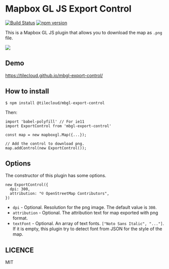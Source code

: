 # Mapbox GL JS Export Control

[![Build Status](https://travis-ci.org/tilecloud/mbgl-export-control.svg?branch=master)](https://travis-ci.org/tilecloud/mbgl-export-control)
[![npm version](https://badge.fury.io/js/%40tilecloud%2Fmbgl-export-control.svg)](https://badge.fury.io/js/%40tilecloud%2Fmbgl-export-control)

This is a Mapbox GL JS plugin that allows you to download the map as `.png` file.

![](https://www.evernote.com/l/ABW7C9vzeu9FsrMfu900lhOknLVdcP-vcCQB/image.png)

## Demo

https://tilecloud.github.io/mbgl-export-control/

## How to install

```
$ npm install @tilecloud/mbgl-export-control
```

Then:

```node
import 'babel-polyfill' // For ie11
import ExportControl from 'mbgl-export-control'

const map = new mapboxgl.Map({...});

// Add the control to download png.
map.addControl(new ExportControl());
```

## Options

The constructor of this plugin has some options.

```node
new ExportControl({
  dpi: 300,
  attribution: "© OpenStreetMap Contributors",
})
```

* `dpi` - Optional. Resolution for the png image. The default value is `300`.
* `attribution` - Optional. The attribution text for map exported with png format.
* `textFont` - Optional. An array of text fonts. `["Noto Sans Italic", "..."]`. If it is empty, this plugin try to detect font from JSON for the style of the map.

## LICENCE

MIT
